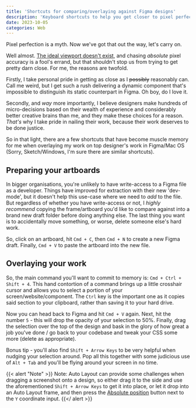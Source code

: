 ```yaml
---
title: 'Shortcuts for comparing/overlaying against Figma designs'
description: 'Keyboard shortcuts to help you get closer to pixel perfection'
date: 2023-10-05
categories: Web
---
```


Pixel perfection is a myth. Now we've got that out the way, let's carry on.

Well almost. [The ideal viewport doesn't exist](https://viewports.fyi/), and chasing *absolute* pixel accuracy is a fool's errand, but that shouldn't stop us from trying to get pretty darn close. For me, the reasons are twofold.

Firstly, I take personal pride in getting as close as I ~~possibly~~ reasonably can. Call me weird, but I get such a rush delivering a dynamic component that's impossible to distinguish its static counterpart in Figma. Oh boy, do I love it.

Secondly, and *way* more importantly, I believe designers make hundreds of micro-decisions based on their wealth of experience and considerably better creative brains than me, and they make these choices for a reason. _That's_ why I take pride in nailing their work, because their work deserves to be done justice.

So in that light, there are a few shortcuts that have become muscle memory for me when overlaying my work on top designer's work in Figma/Mac OS (Sorry, Sketch/Windows, I'm sure there are similar shortcuts).

## Preparing your artboards

In bigger organisations, you're unlikely to have write-access to a Figma file as a developer. Things have improved for extraction with their new 'dev-mode', but it doesn't help this use-case where we need to _add_ to the file. But regardless of whether you have write-access or not, I *highly recommend* copying the frame/artboard you'd like to compare against into a brand new draft folder before doing anything else. The last thing you want is to accidentally move something, or worse, delete someone else's hard work.

So, click on an artboard, hit `Cmd + C`, then `Cmd + N` to create a new Figma draft. Finally, `Cmd + V` to paste the artboard into the new file.

## Overlaying your work

So, the main command you'll want to commit to memory is: `Cmd + Ctrl + Shift + 4`. This hand contortion of a command brings up a little crosshair cursor and allows you to select a portion of your screen/website/component. The `Ctrl` key is the important one as it copies said section	to your clipboard, rather than saving it to your hard drive.

Now you can head back to Figma and hit `Cmd + V` again. Next, hit the number `5` - this will drop the opacity of your selection to 50%. Finally, drag the selection over the top of the design and bask in the glory of how great a job you've done / go back to your codebase and tweak your CSS some more (delete as appropriate).

Bonus tip - you'll also find `Shift + Arrow Keys` to be very helpful when nudging your selection around. Pop all this together with some judicious use of `Alt + Tab` and you'll be flying around your screen in no time.

{{< alert "Note" >}}
Note: Auto Layout can provide some challenges when dragging a screenshot onto a design, so either drag it to the side and use the aforementioned `Shift + Arrow Keys` to get it into place, or let it drop into an Auto Layout frame, and then press the [Absolute position](https://help.figma.com/hc/en-us/articles/360040451373-Explore-auto-layout-properties#h_01G2RPRBBKVKXK0JV59NCSKEE0) button next to the `Y` coordinate input.
{{</ alert >}}
